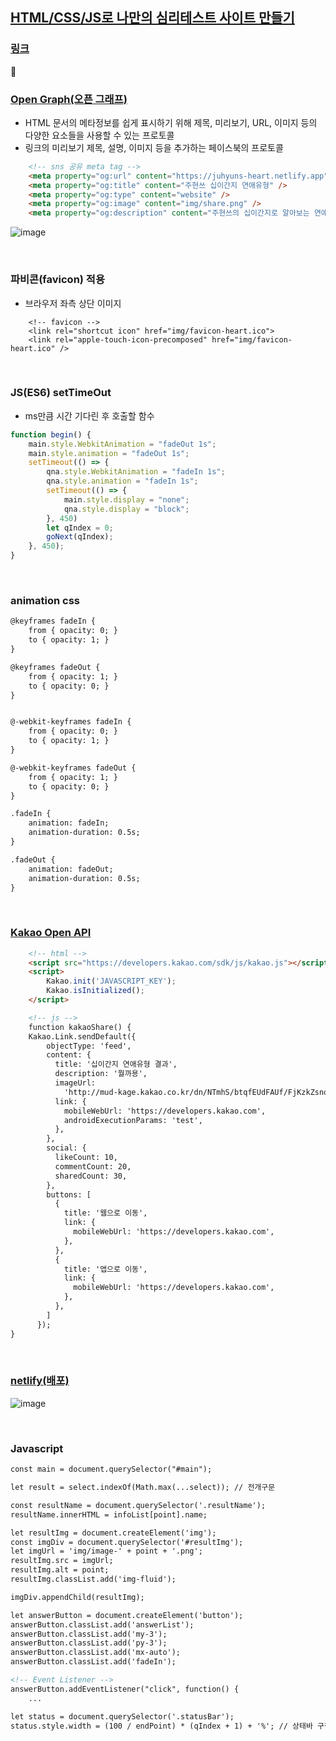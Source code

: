 ## [HTML/CSS/JS로 나만의 심리테스트 사이트 만들기](https://www.inflearn.com/course/%EC%8B%AC%EB%A6%AC%ED%85%8C%EC%8A%A4%ED%8A%B8-%EC%82%AC%EC%9D%B4%ED%8A%B8-%EC%A0%9C%EC%9E%91)

### [링크](https://juhyuns.netlify.app/)


### [Open Graph(오픈 그래프)](https://ogp.me/)
- HTML 문서의 메타정보를 쉽게 표시하기 위해 제목, 미리보기, URL, 이미지 등의 다양한 요소들을 사용할 수 있는 프로토콜
- 링크의 미리보기 제목, 설명, 이미지 등을 추가하는 페이스북의 프로토콜

```html
    <!-- sns 공유 meta tag -->
    <meta property="og:url" content="https://juhyuns-heart.netlify.app" />
    <meta property="og:title" content="주현쓰 십이간지 연애유형" />
    <meta property="og:type" content="website" />
    <meta property="og:image" content="img/share.png" />
    <meta property="og:description" content="주현쓰의 십이간지로 알아보는 연애유형" />
```

![image](https://user-images.githubusercontent.com/50076031/128179373-fea277ff-093b-41df-9136-3e29c23546ff.png)


<br>

### 파비콘(favicon) 적용
- 브라우저 좌측 상단 이미지

```hmtl
    <!-- favicon -->
    <link rel="shortcut icon" href="img/favicon-heart.ico">
    <link rel="apple-touch-icon-precomposed" href="img/favicon-heart.ico" />
```

<br>

### JS(ES6) setTimeOut
- ms만큼 시간 기다린 후 호출할 함수

```javascript
function begin() {
    main.style.WebkitAnimation = "fadeOut 1s";
    main.style.animation = "fadeOut 1s";
    setTimeout(() => {
        qna.style.WebkitAnimation = "fadeIn 1s";
        qna.style.animation = "fadeIn 1s";
        setTimeout(() => {
            main.style.display = "none";
            qna.style.display = "block";
        }, 450)
        let qIndex = 0;
        goNext(qIndex);
    }, 450);
}
```

<br>

### animation css

```html
@keyframes fadeIn {
    from { opacity: 0; }
    to { opacity: 1; }
}

@keyframes fadeOut {
    from { opacity: 1; }
    to { opacity: 0; }
}


@-webkit-keyframes fadeIn {
    from { opacity: 0; }
    to { opacity: 1; }
}

@-webkit-keyframes fadeOut {
    from { opacity: 1; }
    to { opacity: 0; }
}

.fadeIn {
    animation: fadeIn;
    animation-duration: 0.5s;
}

.fadeOut {
    animation: fadeOut;
    animation-duration: 0.5s;
}
```

<br>

### [Kakao Open API](https://developers.kakao.com/)

```html
    <!-- html --> 
    <script src="https://developers.kakao.com/sdk/js/kakao.js"></script>
    <script>
        Kakao.init('JAVASCRIPT_KEY');
        Kakao.isInitialized();
    </script>

    <!-- js --> 
    function kakaoShare() {
    Kakao.Link.sendDefault({
        objectType: 'feed',
        content: {
          title: '십이간지 연애유형 결과',
          description: '뭘까용',
          imageUrl:
            'http://mud-kage.kakao.co.kr/dn/NTmhS/btqfEUdFAUf/FjKzkZsnoeE4o19klTOVI1/openlink_640x640s.jpg',
          link: {
            mobileWebUrl: 'https://developers.kakao.com',
            androidExecutionParams: 'test',
          },
        },
        social: {
          likeCount: 10,
          commentCount: 20,
          sharedCount: 30,
        },
        buttons: [
          {
            title: '웹으로 이동',
            link: {
              mobileWebUrl: 'https://developers.kakao.com',
            },
          },
          {
            title: '앱으로 이동',
            link: {
              mobileWebUrl: 'https://developers.kakao.com',
            },
          },
        ]
      });
}
```

<br>

### [netlify(배포)](https://netlify.app/)

![image](https://user-images.githubusercontent.com/50076031/128186037-4b99ff9f-f9a7-4f31-b5c0-8305ba3c9f12.png)

<br>

### Javascript

```html
const main = document.querySelector("#main"); 

let result = select.indexOf(Math.max(...select)); // 전개구문

const resultName = document.querySelector('.resultName');
resultName.innerHTML = infoList[point].name;

let resultImg = document.createElement('img');
const imgDiv = document.querySelector('#resultImg');
let imgUrl = 'img/image-' + point + '.png';
resultImg.src = imgUrl;
resultImg.alt = point;
resultImg.classList.add('img-fluid');

imgDiv.appendChild(resultImg);

let answerButton = document.createElement('button');
answerButton.classList.add('answerList');
answerButton.classList.add('my-3');
answerButton.classList.add('py-3');
answerButton.classList.add('mx-auto');
answerButton.classList.add('fadeIn');

<!-- Event Listener -->
answerButton.addEventListener("click", function() {
    ...

let status = document.querySelector('.statusBar');
status.style.width = (100 / endPoint) * (qIndex + 1) + '%'; // 상태바 구현
```

<br>

